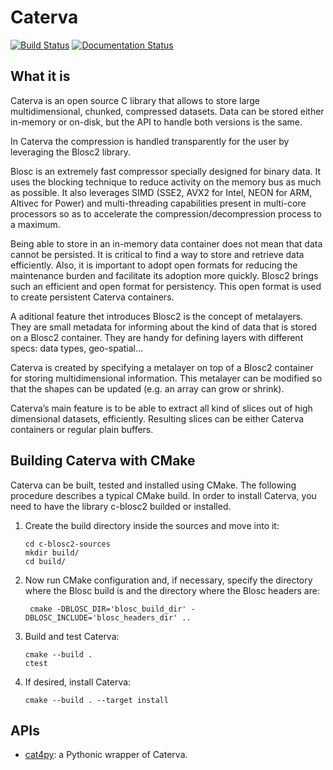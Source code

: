 # Caterva

[![Build Status](https://dev.azure.com/blosc/caterva/_apis/build/status/caterva?branchName=master)](https://dev.azure.com/blosc/caterva/_build/latest?definitionId=3&branchName=master)
[![Documentation Status](https://readthedocs.org/projects/caterva/badge/?version=latest)](https://caterva.readthedocs.io/en/latest/?badge=latest)


## What it is

Caterva is an open source C library that allows to store large multidimensional, chunked,
compressed datasets. Data can be stored either in-memory or on-disk, but the API to handle both
versions is the same. 

In Caterva the compression is handled transparently for the user by leveraging the Blosc2 library.

Blosc is an extremely fast compressor specially designed for binary data. It uses the blocking
technique to reduce activity on the memory bus as much as possible. It also leverages SIMD
(SSE2, AVX2 for Intel, NEON for ARM, Altivec for Power) and multi-threading capabilities
present in multi-core processors so as to accelerate the compression/decompression process
to a maximum.

Being able to store in an in-memory data container does not mean that data cannot be persisted.
It is critical to find a way to store and retrieve data efficiently. Also, it is important to
adopt open formats for reducing the maintenance burden and facilitate its adoption more quickly.
Blosc2 brings such an efficient and open format for persistency. This open format is used to create
persistent Caterva containers.

A aditional feature thet introduces Blosc2 is the concept of metalayers. They are small metadata
for informing about the kind of data that is stored on a Blosc2 container. They are handy for
defining layers with different specs: data types, geo-spatial... 

Caterva is created by specifying a metalayer on top of a Blosc2 container for storing
multidimensional information. This metalayer can be modified so that the shapes can be updated
(e.g. an array can grow or shrink).

Caterva’s main feature is to be able to extract all kind of slices out of high dimensional
datasets, efficiently. Resulting slices can be either Caterva containers or regular plain buffers.


## Building Caterva with CMake

Caterva can be built, tested and installed using CMake. The following procedure describes a
typical CMake build. In order to install Caterva, you need to have the library c-blosc2 builded
 or installed.

1. Create the build directory inside the sources and move into it:
  
    ```
    cd c-blosc2-sources
    mkdir build/
    cd build/
    ```

2. Now run CMake configuration and, if necessary, specify the directory where the Blosc build is
and the directory where the Blosc headers are:
   ```
    cmake -DBLOSC_DIR='blosc_build_dir' -DBLOSC_INCLUDE='blosc_headers_dir' ..
    ```
 
3. Build and test Caterva:

    ```
    cmake --build .
   ctest
   ```
   
4. If desired, install Caterva:
    ```
    cmake --build . --target install
    ```
   

## APIs

- [cat4py](https://github.com/Blosc/cat4py): a Pythonic wrapper of Caterva.
